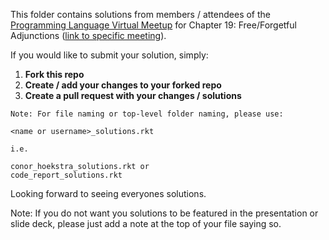 This folder contains solutions from members / attendees of the [Programming Language Virtual Meetup](https://www.meetup.com/Programming-Languages-Toronto-Meetup/) for Chapter 19: Free/Forgetful Adjunctions ([link to specific meeting](https://www.meetup.com/Programming-Languages-Toronto-Meetup/events/279725441/)).

If you would like to submit your solution, simply:

1. **Fork this repo**
2. **Create / add your changes to your forked repo**
3. **Create a pull request with your changes / solutions**
```
Note: For file naming or top-level folder naming, please use:

<name or username>_solutions.rkt

i.e.

conor_hoekstra_solutions.rkt or
code_report_solutions.rkt
```

Looking forward to seeing everyones solutions.

Note: If you do not want you solutions to be featured in the presentation or slide deck, please just add a note at the top of your file saying so.
